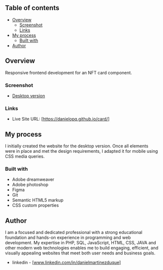 

## Table of contents

- [Overview](#overview)
  - [Screenshot](#screenshot)
  - [Links](#links)
- [My process](#my-process)
  - [Built with](#built-with)
- [Author](#author)


## Overview

Responsive frontend development for an NFT card component.

### Screenshot

- [Desktop version](https://github.com/danielopq/card/blob/main/screenshots/desktop.jpg)

### Links

- Live Site URL: [https://danielopq.github.io/card/]

## My process

I initially created the website for the desktop version. Once all elements were in place and met the design requirements, I adapted it for mobile using CSS media queries.

### Built with

- Adobe dreamweaver
- Adobe photoshop
- Figma
- Git
- Semantic HTML5 markup
- CSS custom properties

## Author

I am a focused and dedicated professional with a strong educational foundation and hands-on experience in programming and web development. My expertise in PHP, SQL, JavaScript, HTML, CSS, JAVA and other modern web technologies enables me to build engaging, efficient, and visually appealing websites that meet both user needs and business goals.

- linkedin - [www.linkedin.com/in/danielmartinezduque]

